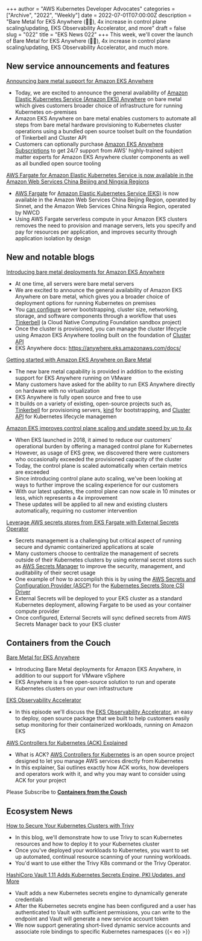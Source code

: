 +++
author = "AWS Kubernetes Developer Advocates"
categories = ["Archive", "2022", "Weekly"]
date = 2022-07-01T07:00:00Z
description = "Bare Metal for EKS Anywhere (🐻🎸), 4x increase in control plane scaling/updating, EKS Observability Accelerator, and more"
draft = false
slug = "022"
title = "EKS News 022"
+++
This week, we'll cover the launch of Bare Metal for EKS Anywhere (🐻🎸), 4x increase in control plane scaling/updating, EKS Observability Accelerator, and much more.

## New service announcements and features

[Announcing bare metal support for Amazon EKS Anywhere](https://aws.amazon.com/about-aws/whats-new/2022/06/bare-metal-support-amazon-eks-anywhere/)

* Today, we are excited to announce the general availability of [Amazon Elastic Kubernetes Service (Amazon EKS) Anywhere](https://aws.amazon.com/eks/eks-anywhere/) on bare metal which gives customers broader choice of infrastructure for running Kubernetes on-premises
* Amazon EKS Anywhere on bare metal enables customers to automate all steps from bare metal hardware provisioning to Kubernetes cluster operations using a bundled open source toolset built on the foundation of Tinkerbell and Cluster API
* Customers can optionally purchase [Amazon EKS Anywhere Subscriptions](https://aws.amazon.com/eks/eks-anywhere/pricing/) to get 24/7 support from AWS' highly-trained subject matter experts for Amazon EKS Anywhere cluster components as well as all bundled open source tooling

[AWS Fargate for Amazon Elastic Kubernetes Service is now available in the Amazon Web Services China Beijing and Ningxia Regions](https://aws.amazon.com/about-aws/whats-new/2022/06/aws-fargate-elastic-kubernetes-beijing-ningxia-regions/)

* [AWS Fargate](https://aws.amazon.com/fargate/) for [Amazon Elastic Kubernetes Service (EKS)](https://aws.amazon.com/eks/) is now available in the Amazon Web Services China Beijing Region, operated by Sinnet, and the Amazon Web Services China Ningxia Region, operated by NWCD
* Using AWS Fargate serverless compute in your Amazon EKS clusters removes the need to provision and manage servers, lets you specify and pay for resources per application, and improves security through application isolation by design

## New and notable blogs

[Introducing bare metal deployments for Amazon EKS Anywhere](https://aws.amazon.com/blogs/containers/introducing-bare-metal-deployments-for-amazon-eks-anywhere/)

* At one time, all servers were bare metal servers
* We are excited to announce the general availability of Amazon EKS Anywhere on bare metal, which gives you a broader choice of deployment options for running Kubernetes on premises
* You [can configure](https://aws.amazon.com/blogs/containers/getting-started-with-eks-anywhere-on-bare-metal) server bootstrapping, cluster size, networking, storage, and software components through a workflow that uses [Tinkerbell](https://github.com/tinkerbell) (a Cloud Native Computing Foundation sandbox project)
* Once the cluster is provisioned, you can manage the cluster lifecycle using Amazon EKS Anywhere tooling built on the foundation of [Cluster API](https://github.com/kubernetes-sigs/cluster-api)
* EKS Anywhere docs: <https://anywhere.eks.amazonaws.com/docs/>

[Getting started with Amazon EKS Anywhere on Bare Metal](https://aws.amazon.com/blogs/containers/getting-started-with-eks-anywhere-on-bare-metal/)

* The new bare metal capability is provided in addition to the existing support for EKS Anywhere running on VMware
* Many customers have asked for the ability to run EKS Anywhere directly on hardware with no virtualization
* EKS Anywhere is fully open source and free to use
* It builds on a variety of existing, open-source projects such as, [Tinkerbell](https://tinkerbell.org/) for provisioning servers, [kind](https://kind.sigs.k8s.io/) for bootstrapping, and [Cluster API](https://cluster-api.sigs.k8s.io/) for Kubernetes lifecycle managemen

[Amazon EKS improves control plane scaling and update speed by up to 4x](https://aws.amazon.com/blogs/containers/amazon-eks-control-plane-auto-scaling-enhancements-improve-speed-by-4x/)

* When EKS launched in 2018, it aimed to reduce our customers' operational burden by offering a managed control plane for Kubernetes
* However, as usage of EKS grew, we discovered there were customers who occasionally exceeded the provisioned capacity of the cluster
* Today, the control plane is scaled automatically when certain metrics are exceeded
* Since introducing control plane auto scaling, we've been looking at ways to further improve the scaling experience for our customers
* With our latest updates, the control plane can now scale in 10 minutes or less, which represents a 4x improvement
* These updates will be applied to all new and existing clusters automatically, requiring no customer intervention

[Leverage AWS secrets stores from EKS Fargate with External Secrets Operator](https://aws.amazon.com/blogs/containers/leverage-aws-secrets-stores-from-eks-fargate-with-external-secrets-operator/)

* Secrets management is a challenging but critical aspect of running secure and dynamic containerized applications at scale
* Many customers choose to centralize the management of secrets outside of their Kubernetes clusters by using external secret stores such as [AWS Secrets Manager](https://aws.amazon.com/secrets-manager/) to improve the security, management, and auditability of their secret usage
* One example of how to accomplish this is by using the [AWS Secrets and Configuration Provider (ASCP)](https://github.com/aws/secrets-store-csi-driver-provider-aws) for the [Kubernetes Secrets Store CSI Driver](https://secrets-store-csi-driver.sigs.k8s.io/)
* External Secrets will be deployed to your EKS cluster as a standard Kubernetes deployment, allowing Fargate to be used as your container compute provider
* Once configured, External Secrets will sync defined secrets from AWS Secrets Manager back to your EKS cluster

## Containers from the Couch

[Bare Metal for EKS Anywhere](https://youtu.be/gqCtXeqOd64)

* Introducing Bare Metal deployments for Amazon EKS Anywhere, in addition to our support for VMware vSphere
* EKS Anywhere is a free open-source solution to run and operate Kubernetes clusters on your own infrastructure

[EKS Observability Accelerator](https://youtu.be/7jMtbCDOIqw)

* In this episode we'll discuss the [EKS Observability Accelerator](https://github.com/aws-ia/terraform-aws-eks-blueprints/tree/main/examples/observability), an easy to deploy, open source package that we built to help customers easily setup monitoring for their containerized workloads, running on Amazon EKS

[AWS Controllers for Kubernetes (ACK) Explained](https://youtu.be/ZRMBnPwYP6k)

* What is ACK? [AWS Controllers for Kubernetes](https://aws-controllers-k8s.github.io/community/docs/community/services/) is an open source project designed to let you manage AWS services directly from Kubernetes
* In this explainer, Sai outlines exactly how ACK works, how developers and operators work with it, and why you may want to consider using ACK for your project

Please Subscribe to [**Containers from the Couch**](https://cftc.info/)

## Ecosystem News

[How to Secure Your Kubernetes Clusters with Trivy](https://blog.aquasec.com/kubernetes-cluster-security-with-trivy)

* In this blog, we'll demonstrate how to use Trivy to scan Kubernetes resources and how to deploy it to your Kubernetes cluster
* Once you've deployed your workloads to Kubernetes, you want to set up automated, continual resource scanning of your running workloads.
* You'd want to use either the Trivy K8s command or the Trivy Operator.

[HashiCorp Vault 1.11 Adds Kubernetes Secrets Engine, PKI Updates, and More](https://www.hashicorp.com/blog/vault-1-11)

* Vault adds a new Kubernetes secrets engine to dynamically generate credentials
* After the Kubernetes secrets engine has been configured and a user has authenticated to Vault with sufficient permissions, you can write to the endpoint and Vault will generate a new service account token
* We now support generating short-lived dynamic service accounts and associate role bindings to specific Kubernetes namespaces
{{< eo >}}
